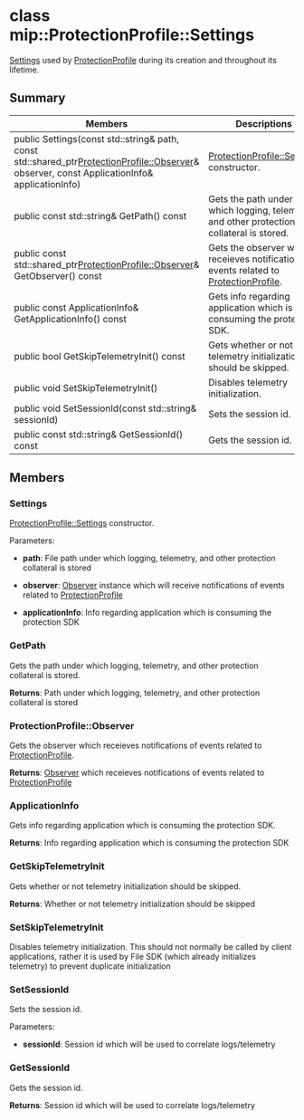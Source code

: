 # class mip::ProtectionProfile::Settings 
[Settings](class_mip_protectionprofile_settings.md) used by [ProtectionProfile](class_mip_protectionprofile.md) during its creation and throughout its lifetime.
  
## Summary
 Members                        | Descriptions                                
--------------------------------|---------------------------------------------
public Settings(const std::string& path, const std::shared_ptr<ProtectionProfile::Observer>& observer, const ApplicationInfo& applicationInfo)  |  [ProtectionProfile::Settings](class_mip_protectionprofile_settings.md) constructor.
 public const std::string& GetPath() const  |  Gets the path under which logging, telemetry, and other protection collateral is stored.
public const std::shared_ptr<ProtectionProfile::Observer>& GetObserver() const  |  Gets the observer which receieves notifications of events related to [ProtectionProfile](class_mip_protectionprofile.md).
 public const ApplicationInfo& GetApplicationInfo() const  |  Gets info regarding application which is consuming the protection SDK.
 public bool GetSkipTelemetryInit() const  |  Gets whether or not telemetry initialization should be skipped.
 public void SetSkipTelemetryInit()  |  Disables telemetry initialization.
 public void SetSessionId(const std::string& sessionId)  |  Sets the session id.
 public const std::string& GetSessionId() const  |  Gets the session id.
  
## Members
  
### Settings
[ProtectionProfile::Settings](class_mip_protectionprofile_settings.md) constructor.

Parameters:  
* **path**: File path under which logging, telemetry, and other protection collateral is stored 


* **observer**: [Observer](class_mip_protectionprofile_observer.md) instance which will receive notifications of events related to [ProtectionProfile](class_mip_protectionprofile.md)


* **applicationInfo**: Info regarding application which is consuming the protection SDK


  
### GetPath
Gets the path under which logging, telemetry, and other protection collateral is stored.

  
**Returns**: Path under which logging, telemetry, and other protection collateral is stored
  
### ProtectionProfile::Observer
Gets the observer which receieves notifications of events related to [ProtectionProfile](class_mip_protectionprofile.md).

  
**Returns**: [Observer](class_mip_protectionprofile_observer.md) which receieves notifications of events related to [ProtectionProfile](class_mip_protectionprofile.md)
  
### ApplicationInfo
Gets info regarding application which is consuming the protection SDK.

  
**Returns**: Info regarding application which is consuming the protection SDK
  
### GetSkipTelemetryInit
Gets whether or not telemetry initialization should be skipped.

  
**Returns**: Whether or not telemetry initialization should be skipped
  
### SetSkipTelemetryInit
Disables telemetry initialization.
This should not normally be called by client applications, rather it is used by File SDK (which already initializes telemetry) to prevent duplicate initialization
  
### SetSessionId
Sets the session id.

Parameters:  
* **sessionId**: Session id which will be used to correlate logs/telemetry


  
### GetSessionId
Gets the session id.

  
**Returns**: Session id which will be used to correlate logs/telemetry
